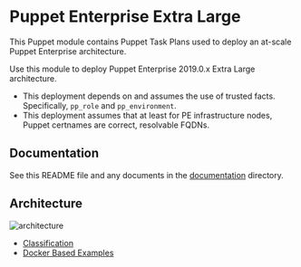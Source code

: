 # Puppet Enterprise Extra Large

This Puppet module contains Puppet Task Plans used to deploy an at-scale Puppet Enterprise architecture.

Use this module to deploy Puppet Enterprise 2019.0.x Extra Large architecture.

* This deployment depends on and assumes the use of trusted facts. Specifically, `pp_role` and `pp_environment`.
* This deployment assumes that at least for PE infrastructure nodes, Puppet certnames are correct, resolvable FQDNs.

## Documentation

See this README file and any documents in the [documentation](documentation) directory.

## Architecture

![architecture](documentation/images/architecture.png)
* [Classification](documentation/classification.md)
* [Docker Based Examples](documentation/docker_examples.md)

